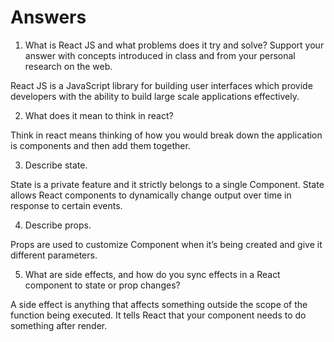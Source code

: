 # Answers

1. What is React JS and what problems does it try and solve? Support your answer with concepts introduced in class and from your personal research on the web.

React JS is a JavaScript library for building user interfaces which provide developers with the ability to build large scale applications effectively.


2. What does it mean to think in react?

Think in react means thinking of how you would break down the application is components and then add them together.

3. Describe state.

State is a private feature and it strictly belongs to a single Component. State allows React components
 to dynamically change output over time in response to certain events.

4. Describe props.

Props are used to customize Component when it’s being created and give it different parameters.

5. What are side effects, and how do you sync effects in a React component to state or prop changes?

A side effect is anything that affects something outside the scope of the function being executed.
It tells React that your component needs to do something after render.
